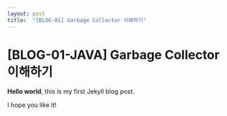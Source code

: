 ```yaml
---
layout: post
title:  "[BLOG-01] Garbage Collector 이해하기"
---
```


# [BLOG-01-JAVA] Garbage Collector 이해하기

**Hello world**, this is my first Jekyll blog post.

I hope you like it!
